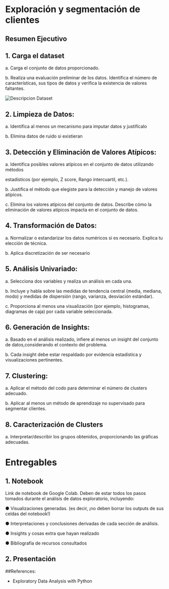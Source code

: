 # Exploración y segmentación de clientes

## Resumen Ejecutivo

## 1. Carga el dataset
a. Carga el conjunto de datos proporcionado.

b. Realiza una evaluación preliminar de los datos. Identifica el número de características, sus tipos de datos y verifica la existencia de valores faltantes.

![Descripcion Dataset](https://github.com/leticiatituana/EDA-Bank-Data/blob/main/outputs/images/Descripcion_datos.png)

## 2. Limpieza de Datos:
a. Identifica al menos un mecanismo para imputar datos y justifícalo

b. Elimina datos de ruido si existieran

## 3. Detección y Eliminación de Valores Atípicos:
a. Identifica posibles valores atípicos en el conjunto de datos utilizando métodos

estadísticos (por ejemplo, Z score, Rango intercuartil, etc.).

b. Justifica el método que elegiste para la detección y manejo de valores atípicos.

c. Elimina los valores atípicos del conjunto de datos. Describe cómo la eliminación
de valores atípicos impacta en el conjunto de datos.
## 4. Transformación de Datos:
a. Normalizar o estandarizar los datos numéricos si es necesario. Explica tu elección de técnica.

b. Aplica discretización de ser necesario

## 5. Análisis Univariado:
a. Selecciona dos variables y realiza un análisis en cada una.

b. Incluye y habla sobre las medidas de tendencia central (media, mediana, modo) y medidas de dispersión (rango, varianza, desviación estándar).

c. Proporciona al menos una visualización (por ejemplo, histogramas, diagramas de caja) por cada variable seleccionada.

## 6. Generación de Insights:
a. Basado en el análisis realizado, infiere al menos un insight del conjunto de datos,considerando el contexto del problema.

b. Cada insight debe estar respaldado por evidencia estadística y visualizaciones pertinentes.

## 7. Clustering:
a. Aplicar el método del codo para determinar el número de clusters adecuado.

b. Aplicar al menos un método de aprendizaje no supervisado para segmentar clientes.

## 8. Caracterización de Clusters
a. Interpretar/describir los grupos obtenidos, proporcionando las gráficas adecuadas.

# Entregables
## 1. Notebook
Link de notebook de Google Colab. Deben de estar todos los pasos tomados durante el análisis de datos exploratorio, incluyendo:

● Visualizaciones generadas. (es decir, ¡no deben borrar los outputs de sus celdas del notebook!)

● Interpretaciones y conclusiones derivadas de cada sección de análisis.

● Insights y cosas extra que hayan realizado

● Bibliografía de recursos consultados

## 2. Presentación

##References:

- Exploratory Data Analysis with Python

